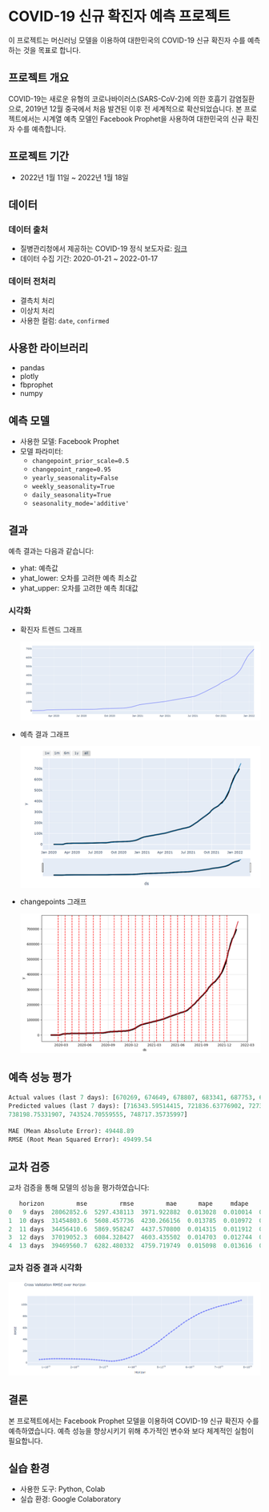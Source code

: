 # COVID-19 신규 확진자 예측 프로젝트

이 프로젝트는 머신러닝 모델을 이용하여 대한민국의 COVID-19 신규 확진자 수를 예측하는 것을 목표로 합니다.

## 프로젝트 개요

COVID-19는 새로운 유형의 코로나바이러스(SARS-CoV-2)에 의한 호흡기 감염질환으로, 2019년 12월 중국에서 처음 발견된 이후 전 세계적으로 확산되었습니다. 본 프로젝트에서는 시계열 예측 모델인 Facebook Prophet을 사용하여 대한민국의 신규 확진자 수를 예측합니다.

## 프로젝트 기간

- 2022년 1월 11일 ~ 2022년 1월 18일

## 데이터

### 데이터 출처

- 질병관리청에서 제공하는 COVID-19 정식 보도자료: [링크](http://ncov.mohw.go.kr/)
- 데이터 수집 기간: 2020-01-21 ~ 2022-01-17

### 데이터 전처리

- 결측치 처리
- 이상치 처리
- 사용한 컬럼: `date`, `confirmed`

## 사용한 라이브러리

- pandas
- plotly
- fbprophet
- numpy

## 예측 모델

- 사용한 모델: Facebook Prophet
- 모델 파라미터:
  - `changepoint_prior_scale=0.5`
  - `changepoint_range=0.95`
  - `yearly_seasonality=False`
  - `weekly_seasonality=True`
  - `daily_seasonality=True`
  - `seasonality_mode='additive'`

## 결과

예측 결과는 다음과 같습니다:

- yhat: 예측값
- yhat_lower: 오차를 고려한 예측 최소값
- yhat_upper: 오차를 고려한 예측 최대값

### 시각화

- 확진자 트렌드 그래프
  
  <img title="" src="COVID-19%20확진자%20수%20예측/image/확진자%20트렌드%20그래프.png" alt="" data-align="center">

- 예측 결과 그래프
  
  <img title="" src="COVID-19%20확진자%20수%20예측/image/예측%20결과%20그래프.png" alt="" data-align="center">

- changepoints 그래프
  
  <img title="" src="COVID-19%20확진자%20수%20예측/image/changepoints%20그래프.png" alt="" data-align="center">

## 예측 성능 평가

```python
Actual values (last 7 days): [670269, 674649, 678807, 683341, 687753, 691936, 695788]
Predicted values (last 7 days): [716343.59514415, 721836.63776902, 727308.35647069, 732755.81703892,
738198.75331907, 743524.70559555, 748717.35735997]

MAE (Mean Absolute Error): 49448.89
RMSE (Root Mean Squared Error): 49499.54
```

## 교차 검증

교차 검증을 통해 모델의 성능을 평가하였습니다:

```python
   horizon         mse         rmse         mae      mape     mdape     smape  coverage
0   9 days  28062852.6  5297.438113  3971.922882  0.013028  0.010014  0.012925  0.000000
1  10 days  31454803.6  5608.457736  4230.266156  0.013785  0.010972  0.013670  0.000000
2  11 days  34456410.6  5869.958247  4437.570800  0.014315  0.011912  0.014190  0.000000
3  12 days  37019052.3  6084.328427  4603.435502  0.014703  0.012744  0.014568  0.055556
4  13 days  39469560.7  6282.480332  4759.719749  0.015098  0.013616  0.014956  0.111111
```

### 교차 검증 결과 시각화

<img title="" src="COVID-19%20확진자%20수%20예측/image/교차%20검증%20결과%20시각화.png" alt="" data-align="center">

## 결론

본 프로젝트에서는 Facebook Prophet 모델을 이용하여 COVID-19 신규 확진자 수를 예측하였습니다. 예측 성능을 향상시키기 위해 추가적인 변수와 보다 체계적인 실험이 필요합니다.

## 실습 환경

- 사용한 도구: Python, Colab
- 실습 환경: Google Colaboratory
